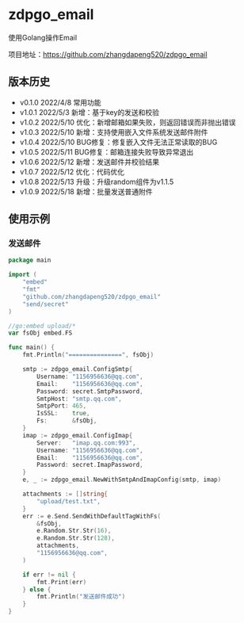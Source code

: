 # zdpgo_email

使用Golang操作Email

项目地址：https://github.com/zhangdapeng520/zdpgo_email

## 版本历史

- v0.1.0 2022/4/8 常用功能
- v1.0.1 2022/5/3 新增：基于key的发送和校验
- v1.0.2 2022/5/10 优化：新增邮箱如果失败，则返回错误而非抛出错误
- v1.0.3 2022/5/10 新增：支持使用嵌入文件系统发送邮件附件
- v1.0.4 2022/5/10 BUG修复：修复嵌入文件无法正常读取的BUG
- v1.0.5 2022/5/11 BUG修复：邮箱连接失败导致异常退出
- v1.0.6 2022/5/12 新增：发送邮件并校验结果
- v1.0.7 2022/5/12 优化：代码优化
- v1.0.8 2022/5/13 升级：升级random组件为v1.1.5
- v1.0.9 2022/5/18 新增：批量发送普通附件

## 使用示例

### 发送邮件

```go
package main

import (
	"embed"
	"fmt"
	"github.com/zhangdapeng520/zdpgo_email"
	"send/secret"
)

//go:embed upload/*
var fsObj embed.FS

func main() {
	fmt.Println("===============", fsObj)

	smtp := zdpgo_email.ConfigSmtp{
		Username: "1156956636@qq.com",
		Email:    "1156956636@qq.com",
		Password: secret.SmtpPassword,
		SmtpHost: "smtp.qq.com",
		SmtpPort: 465,
		IsSSL:    true,
		Fs:       &fsObj,
	}
	imap := zdpgo_email.ConfigImap{
		Server:   "imap.qq.com:993",
		Username: "1156956636@qq.com",
		Email:    "1156956636@qq.com",
		Password: secret.ImapPassword,
	}
	e, _ := zdpgo_email.NewWithSmtpAndImapConfig(smtp, imap)

	attachments := []string{
		"upload/test.txt",
	}
	err := e.Send.SendWithDefaultTagWithFs(
		&fsObj,
		e.Random.Str.Str(16),
		e.Random.Str.Str(128),
		attachments,
		"1156956636@qq.com",
	)

	if err != nil {
		fmt.Print(err)
	} else {
		fmt.Println("发送邮件成功")
	}
}
```
